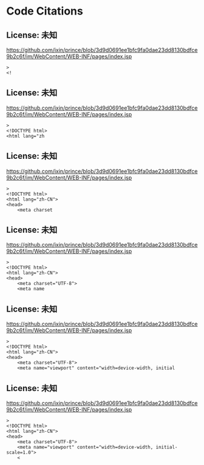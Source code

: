 # Code Citations

## License: 未知
https://github.com/ixin/prince/blob/3d9d0691ee1bfc9fa0dae23dd8130bdfce9b2c6f/im/WebContent/WEB-INF/pages/index.jsp

```
>
<!
```


## License: 未知
https://github.com/ixin/prince/blob/3d9d0691ee1bfc9fa0dae23dd8130bdfce9b2c6f/im/WebContent/WEB-INF/pages/index.jsp

```
>
<!DOCTYPE html>
<html lang="zh
```


## License: 未知
https://github.com/ixin/prince/blob/3d9d0691ee1bfc9fa0dae23dd8130bdfce9b2c6f/im/WebContent/WEB-INF/pages/index.jsp

```
>
<!DOCTYPE html>
<html lang="zh-CN">
<head>
    <meta charset
```


## License: 未知
https://github.com/ixin/prince/blob/3d9d0691ee1bfc9fa0dae23dd8130bdfce9b2c6f/im/WebContent/WEB-INF/pages/index.jsp

```
>
<!DOCTYPE html>
<html lang="zh-CN">
<head>
    <meta charset="UTF-8">
    <meta name
```


## License: 未知
https://github.com/ixin/prince/blob/3d9d0691ee1bfc9fa0dae23dd8130bdfce9b2c6f/im/WebContent/WEB-INF/pages/index.jsp

```
>
<!DOCTYPE html>
<html lang="zh-CN">
<head>
    <meta charset="UTF-8">
    <meta name="viewport" content="width=device-width, initial
```


## License: 未知
https://github.com/ixin/prince/blob/3d9d0691ee1bfc9fa0dae23dd8130bdfce9b2c6f/im/WebContent/WEB-INF/pages/index.jsp

```
>
<!DOCTYPE html>
<html lang="zh-CN">
<head>
    <meta charset="UTF-8">
    <meta name="viewport" content="width=device-width, initial-scale=1.0">
    <
```

